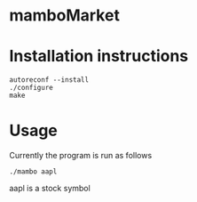 mamboMarket
===========


Installation instructions
========================

	autoreconf --install
	./configure
	make
	

Usage
=====
Currently the program is run as follows
	
	./mambo aapl

aapl is a stock symbol